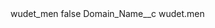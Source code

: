 <?xml version="1.0" encoding="UTF-8"?>
<CustomMetadata xmlns="http://soap.sforce.com/2006/04/metadata" xmlns:xsi="http://www.w3.org/2001/XMLSchema-instance" xmlns:xsd="http://www.w3.org/2001/XMLSchema">
    <label>wudet_men</label>
    <protected>false</protected>
    <values>
        <field>Domain_Name__c</field>
        <value xsi:type="xsd:string">wudet.men</value>
    </values>
</CustomMetadata>
